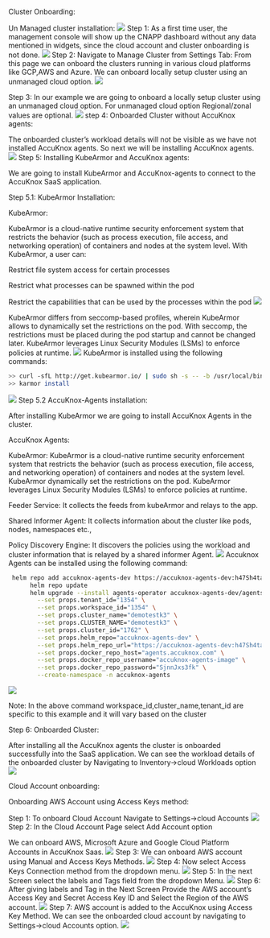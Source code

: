 Cluster Onboarding: 

Un Managed cluster installation:
![](/overview/images/k3s.png)
Step 1: As a first time user, the management console will show up the CNAPP dashboard without any data mentioned in widgets, since the cloud account and cluster onboarding is not done. 
![](/overview/images/cnapp-dashboard.png)
Step 2: Navigate to Manage Cluster from Settings Tab: 
From this page we can onboard the clusters running in various cloud platforms like GCP,AWS and Azure. We can onboard locally setup cluster using an unmanaged cloud option. 
![](/overview/images/cluster-onboarding-1.png)

Step 3: In our example we are going to onboard a locally setup cluster using an unmanaged cloud option. 
For unmanaged cloud option Regional/zonal values are optional.
![](/overview/images/cluster-onboarding-2.png)
step 4: Onboarded Cluster without AccuKnox agents: 

The onboarded cluster’s workload details will not be visible as we have not installed AccuKnox agents. So next we will be installing AccuKnox agents.
![](/overview/images/cluster-onboarding-3.png)
Step 5: Installing KubeArmor and AccuKnox agents: 

We are going to install KubeArmor and AccuKnox-agents to connect to the AccuKnox SaaS application.

Step 5.1: KubeArmor Installation: 

KubeArmor: 

KubeArmor is a cloud-native runtime security enforcement system that restricts the behavior (such as process execution, file access, and networking operation) of containers and nodes at the system level. With KubeArmor, a user can:

Restrict file system access for certain processes

Restrict what processes can be spawned within the pod

Restrict the capabilities that can be used by the processes within the pod
![](/overview/images/kubeArmor.png)

KubeArmor differs from seccomp-based profiles, wherein KubeArmor allows to dynamically set the restrictions on the pod. With seccomp, the restrictions must be placed during the pod startup and cannot be changed later. KubeArmor leverages Linux Security Modules (LSMs) to enforce policies at runtime.
![](/overview/images/cluster-onboarding-4.png)
KubeArmor is installed using the following commands:

```bash
>> curl -sfL http://get.kubearmor.io/ | sudo sh -s -- -b /usr/local/bin
>> karmor install
```
![](/overview/images/cluster-onboarding-5.png)
Step 5.2 AccuKnox-Agents installation:

After installing KubeArmor we are going to install AccuKnox Agents in the cluster. 

AccuKnox Agents: 

KubeArmor:  KubeArmor is a cloud-native runtime security enforcement system that restricts the behavior (such as process execution, file access, and networking operation) of containers and nodes at the system level. KubeArmor dynamically set the restrictions on the pod. KubeArmor leverages Linux Security Modules (LSMs) to enforce policies at runtime.

Feeder Service: It collects the feeds from kubeArmor and relays to the app. 

Shared Informer Agent: It collects information about the cluster like pods, nodes, namespaces etc., 

Policy Discovery Engine: It discovers the policies using the workload and cluster information that is relayed by a shared informer Agent. 
![](/overview/images/cluster-onboarding-6.png)
Accuknox Agents can be installed using the following command: 

```bash
 helm repo add accuknox-agents-dev https://accuknox-agents-dev:h47Sh4taEs@agents.accuknox.com/repository/accuknox-agents-dev
      helm repo update
      helm upgrade --install agents-operator accuknox-agents-dev/agents-operator \
        --set props.tenant_id="1354" \
        --set props.workspace_id="1354" \
        --set props.cluster_name="demotestk3" \
        --set props.CLUSTER_NAME="demotestk3" \
        --set props.cluster_id="1762" \
        --set props.helm_repo="accuknox-agents-dev" \
        --set props.helm_repo_url="https://accuknox-agents-dev:h47Sh4taEs@agents.accuknox.com/repository/accuknox-agents-dev" \
        --set props.docker_repo_host="agents.accuknox.com" \
        --set props.docker_repo_username="accuknox-agents-image" \
        --set props.docker_repo_password="SjnnJxs3fk" \
        --create-namespace -n accuknox-agents
```
![](/overview/images/cluster-onboarding-7.png)

Note: In the above command workspace_id,cluster_name,tenant_id  are specific to this example and it will vary based on the cluster

Step 6: Onboarded Cluster: 

After installing all the AccuKnox agents the cluster is onboarded successfully into the SaaS application. We can see the workload details of the onboarded cluster by Navigating to Inventory->cloud Workloads option 
![](/overview/images/cluster-onboarding-8.png)

Cloud Account onboarding:

Onboarding AWS Account using Access Keys method:

Step 1: To onboard Cloud Account Navigate to Settings->cloud Accounts
![](/overview/images/cloud-onboarding-1.png)
Step 2: In the Cloud Account Page select Add Account option

We can onboard AWS, Microsoft Azure and Google Cloud Platform Accounts in AccuKnox Saas.
![](/overview/images/cloud-onboarding-2.png)
Step 3: We can onboard AWS account using Manual and Access Keys Methods.
![](/overview/images/cloud-onboarding-3.png)
Step 4: Now select Access Keys Connection method from the dropdown menu.
![](/overview/images/cloud-onboarding-4.png)
Step 5: In the next Screen select the labels and Tags field from the dropdown Menu.
![](/overview/images/cloud-onboarding-5.png)
Step 6: After giving labels and Tag in the Next Screen Provide the AWS account’s Access Key and Secret Access Key ID and Select the Region of the AWS account.
![](/images/cloud-onboarding-6.png)
Step 7: AWS account is added to the AccuKnox using Access Key Method. We can see the onboarded cloud account by navigating to Settings->cloud Accounts option. 
![](/overview/images/cloud-onboarding-7.png)